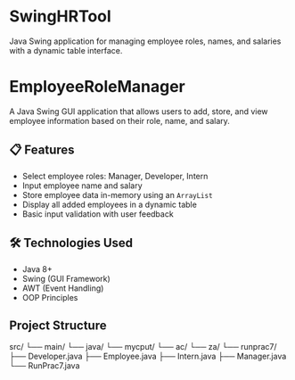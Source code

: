 # SwingHRTool
Java Swing application for managing employee roles, names, and salaries with a dynamic table interface.

# EmployeeRoleManager

A Java Swing GUI application that allows users to add, store, and view employee information based on their role, name, and salary.

## 📋 Features

- Select employee roles: Manager, Developer, Intern
- Input employee name and salary
- Store employee data in-memory using an `ArrayList`
- Display all added employees in a dynamic table
- Basic input validation with user feedback

## 🛠️ Technologies Used

- Java 8+
- Swing (GUI Framework)
- AWT (Event Handling)
- OOP Principles

## Project Structure

src/
└── main/
└── java/
└── mycput/
└── ac/
└── za/
└── runprac7/
├── Developer.java
├── Employee.java
├── Intern.java
├── Manager.java
└── RunPrac7.java

